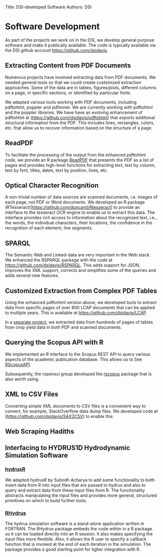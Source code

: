 Title: DSI-developed Software
Authors: DSI

# Software Development
As part of the projects we work on in the DSI, we develop
general purpose software and make it publically available.
The code is typically available via the DSI github account 
https://github.com/dsidavis.


## Extracting Content from PDF Documents
Numerous projects have involved extracting data from PDF documents.
We needed general tools so that we could create customized extraction approaches.
Some of the data are in tables, figures/plots, different columns on a page, 
in specific sections, or identified by particular fonts.

We adapted various tools working with PDF documents, including pdftohtml, poppler and pdfminer.  We
are currently working with pdftohtml and the poppler libraries.  We have have an evolving
enhancement of pdftohtml at (https://github.com/dsidavis/pdftohtml) that exports additional
structural information from the PDF.  This includes lines, rectangles, colors, etc. that allow us to
recover information based on the structure of a page.

## ReadPDF
To facilitate the processing of the output from the enhanced pdftohtml
code,  we provide an R package [ReadPDF](https://github.com/dsidavis/ReadPDF) that presents
the PDF as a list of pages and provides high-level functions
for extracting text, text by column, text by font, titles, dates, 
text by position, lines, etc.


## Optical Character Recognition
A non-trivial number of data sources are scanned documents, 
i.e. images of each page, not PDF or Word documents.
We developed an R package (RTesseract)[https://github.com/duncantl/Rtesseract] 
to provide an interface to the tesseract OCR engine to enable us to extract this data. 
The interface provides rich access to information about the recognized text,
i.e., the words, the individual characters, their locations, the confidence in the recognition
of each element, line segments.

## SPARQL
The Semantic Web and Linked-data are very important in the Web stack.
We enhanced the RSPARQL package with the code at https://github.com/dsidavis/RSPARQL.
This adds support for JSON, improves the XML support, corrects and simplifies
some of the queries and adds several new features.

## Customized Extraction from Complex PDF Tables
Using the enhanced pdftohtml version above, we developed tools
to extract data from specific pages of over 800 LCAP documents
that can be applied to multiple years.
This is available at https://github.com/dsidavis/LCAP.

In a [separate project](https://github.com/dsidavis/PlantTables), we extracted data from hundreds of pages
of tables from crop yield data in both PDF and scanned documents.


## Querying the Scopus API with R
We implemented an R interface to the Scopus REST API to query
various aspects of the academic publication database.
This allows us to 
See [RScopusAPI](https://github.com/dsidavis/RScopusAPI).

Subsequently, the ropensci group developed the [rscopus](https://github.com/muschellij2/rscopus)
package that is also worth using.


## XML to CSV Files
Converting simple XML documents to CSV files 
is a convenient way to convert, for example,
StackOverflow data dump files.
We developed code at (https://github.com/dsidavis/SAX2CSV) to enable this.

## Web Scraping Hadiths


## Interfacing to HYDRUS1D Hydrodynamic Simulation Software

### [hydrusR](https://github.com/dsidavis/hydrusR)
We adapted hydrusR by Subodh Acharya to add some functionality
to both insert data from R into input files that are passed to hydrus
and also to query and extract data from these input files from R.
The functionality abstracts manipulating the input files and provides
more general, structured primitives on which to build further tools.

### [RHydrus](https://github.com/mespe/RHydrus)
The hydrus simulation software is a stand-alone application written
in FORTRAN. The RHydrus package embeds the code within in a R package
so it can be loaded directly into an R session.  It also makes specifying
the input files more flexibile.  Also, it allows the R user to specify
a callback function that is invoked at the end of each iteration in the simulation.
The package provides a good starting point for tigher integration with R.
